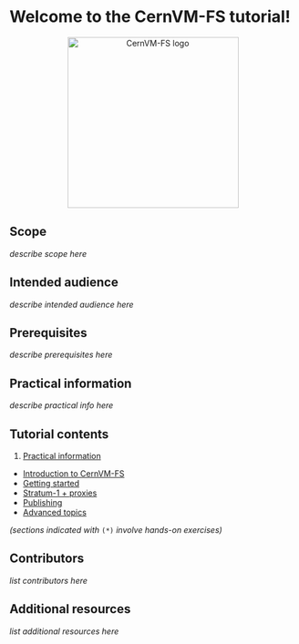 # Welcome to the CernVM-FS tutorial!

<p align="center"><img src="img/cvmfs_logo_alpha.png" alt="CernVM-FS logo" width="300px"/></p>


## Scope

*describe scope here*


## Intended audience

*describe intended audience here*


## Prerequisites

*describe prerequisites here*

## Practical information

*describe practical info here*


## Tutorial contents

1. [Practical information](00_practical_info.md)
- [Introduction to CernVM-FS](01_introduction.md)
- [Getting started](02_getting_started.md)
- [Stratum-1 + proxies](03_stratum1_proxies.md)
- [Publishing](04_publishing.md)
- [Advanced topics](05_advanced.md)

*(sections indicated with* ``(*)`` *involve hands-on exercises)*

## Contributors

*list contributors here*

## Additional resources

*list additional resources here*
